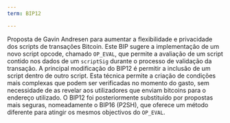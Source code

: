 ```yaml
---
term: BIP12

---
```

Proposta de Gavin Andresen para aumentar a flexibilidade e privacidade dos scripts de transações Bitcoin. Este BIP sugere a implementação de um novo script opcode, chamado `OP_EVAL`, que permite a avaliação de um script contido nos dados de um `scriptSig` durante o processo de validação da transação. A principal modificação do BIP12 é permitir a inclusão de um script dentro de outro script. Esta técnica permite a criação de condições mais complexas que podem ser verificadas no momento do gasto, sem necessidade de as revelar aos utilizadores que enviam bitcoins para o endereço utilizado. O BIP12 foi posteriormente substituído por propostas mais seguras, nomeadamente o BIP16 (P2SH), que oferece um método diferente para atingir os mesmos objectivos do `OP_EVAL`.
